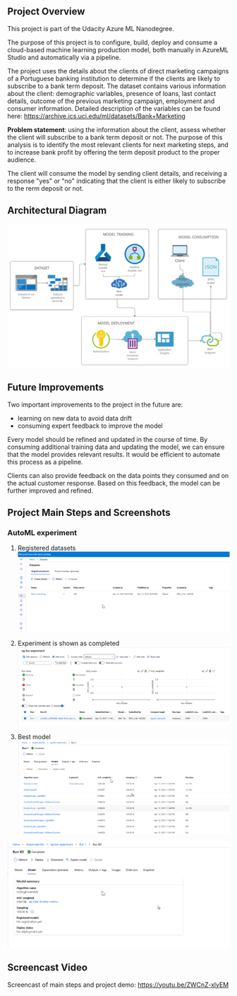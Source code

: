 ## Project Overview 

This project is part of the Udacity Azure ML Nanodegree.

The purpose of this project is to configure, build, deploy and consume a cloud-based machine learning production model, both manually in AzureML Studio and automatically via a pipeline. 

The project uses the details about the clients of direct marketing campaigns of a Portuguese banking institution to determine if the clients are likely to subscribe to a bank term deposit. The dataset contains various information about the client: demographic variables, presence of loans, last contact details, outcome of the previous marketing campaign, employment and consumer information. Detailed description of the variables can be found here: https://archive.ics.uci.edu/ml/datasets/Bank+Marketing 

**Problem statement**: using the information about the client, assess whether the client will subscribe to a bank term deposit or not. The purpose of this analysis is to identify the most relevant clients for next marketing steps, and to increase bank profit by offering the term deposit product to the proper audience. 

The client will consume the model by sending client details, and receiving a response "yes" or "no" indicating that the client is either likely to subscribe to the rerm deposit or not. 

## Architectural Diagram 

![Architectural diagram](project_architecture.png)

## Future Improvements

Two important improvements to the project in the future are:
- learning on new data to avoid data drift
- consuming expert feedback to improve the model

Every model should be refined and updated in the course of time. By consuming additional training data and updating the model, we can ensure that the model provides relevant results. It would be efficient to automate this process as a pipeline.

Clients can also provide feedback on the data points they consumed and on the actual customer response. Based on this feedback, the model can be further improved and refined. 

## Project Main Steps and Screenshots

### AutoML experiment
1. Registered datasets
![Registered datasets](screenshots/2_1_registered_datasets.png)

2. Experiment is shown as completed
![Experiment is shown as completed](screenshots/2_2_completed_experiment.png)

3. Best model 
![Best model - screen 1](screenshots/2_3_best_model_1.png)

![Best model - screen 2](screenshots/2_3_best_model_2.png)




## Screencast Video 
Screencast of main steps and project demo: https://youtu.be/ZWCnZ-xlyEM 
